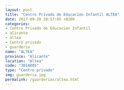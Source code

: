 ```yaml
---
layout: post
title: "Centro Privado de Educación Infantil ALTEA"
date: 2017-09-20 20:57:05 +0200
categories:
- Centro Privado de Educación Infantil
- alicante
- altea
- Centro privado
- guarderia
name: "ALTEA"
province: "Alicante"
location: "Altea"
code: "3014885"
type: "Centro privado"
img: guarderia.jpg
permalink: /guarderias/altea.html
---
```

